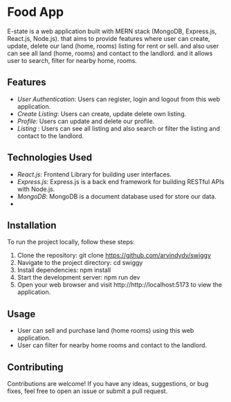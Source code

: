 # Food App

E-state is a web application built with MERN stack (MongoDB, Express.js, React.js, Node.js). that aims to provide features where user can create, update, delete our land (home, rooms) listing for rent or sell. and also user can see all land (home, rooms) and contact to the landlord. and it allows user to search, filter for nearby home, rooms.

## Features

- _User Authentication_: Users can register, login and logout from this web application.
- _Create Listing_: Users can create, update delete own listing.
- _Profile_: Users can update and delete our profile.
- _Listing_ : Users can see all listing and also search or filter the listing and contact to the landlord.

## Technologies Used

- _React.js_: Frontend Library for building user interfaces.
- _Express.js_: Express.js is a back end framework for building RESTful APIs with Node.js.
- _MongoDB_: MongoDB is a document database used for store our data.
-

## Installation

To run the project locally, follow these steps:

1. Clone the repository: git clone https://github.com/arvindydv/swiggy
2. Navigate to the project directory: cd swiggy
3. Install dependencies: npm install
4. Start the development server: npm run dev
5. Open your web browser and visit http://http://localhost:5173 to view the application.

## Usage

- User can sell and purchase land (home rooms) using this web application.
- User can filter for nearby home rooms and contact to the landlord.

## Contributing

Contributions are welcome! If you have any ideas, suggestions, or bug fixes, feel free to open an issue or submit a pull request.

